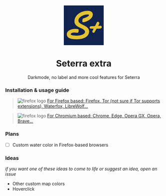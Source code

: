 <p align="center">
  <img src="./seterraextra-chromium/images/icon128.png" alt="seterraextra-logo"/>
</p>

<h1 align="center">
  Seterra extra
</h1>
<p align="center">
   Darkmode, no label and more cool features for Seterra 
</p>

### Installation & usage guide

> <img src="https://upload.wikimedia.org/wikipedia/commons/thumb/a/a0/Firefox_logo%2C_2019.svg/220px-Firefox_logo%2C_2019.svg.png" alt="firefox logo" width="32px" height="32px" /> [For Firefox based: Firefox, Tor (not sure if Tor supports extensions), Waterfox, LibreWolf...](./firefox/README.md)

> <img src="https://upload.wikimedia.org/wikipedia/commons/thumb/2/28/Chromium_Logo.svg/512px-Chromium_Logo.svg.png" alt="firefox logo" width="32px" height="32px" /> [For Chromium based: Chrome, Edge, Opera GX, Opera, Brave...](./chromium/README.md)

### Plans

- [ ] Custom water color in Firefox-based browsers

### Ideas

*if you want one of these ideas to come to life or suggest an idea, open an issue*

- Other custom map colors
- Hoverclick
